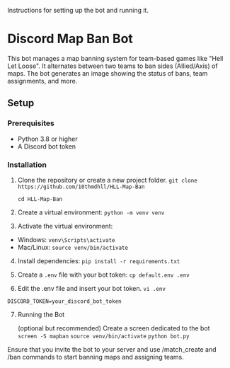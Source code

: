 Instructions for setting up the bot and running it.

# Discord Map Ban Bot

This bot manages a map banning system for team-based games like "Hell Let Loose". It alternates between two teams to ban sides (Allied/Axis) of maps. The bot generates an image showing the status of bans, team assignments, and more.

## Setup

### Prerequisites
- Python 3.8 or higher
- A Discord bot token

### Installation

1. Clone the repository or create a new project folder.
```git clone https://github.com/10thmdhll/HLL-Map-Ban```

	`cd HLL-Map-Ban`

2. Create a virtual environment:
```python -m venv venv```

3. Activate the virtual environment:
- Windows: `venv\Scripts\activate`
- Mac/Linux: `source venv/bin/activate`

4. Install dependencies:
```pip install -r requirements.txt```

5. Create a `.env` file with your bot token:
```cp default.env .env```

6. Edit the .env file and insert your bot token.
```vi .env```

```DISCORD_TOKEN=your_discord_bot_token```

7. Running the Bot

     (optional but recommended) Create a screen dedicated to the bot
```screen -S mapban```
```source venv/bin/activate```
```python bot.py```

Ensure that you invite the bot to your server and use /match_create and /ban commands to start banning maps and assigning teams.
